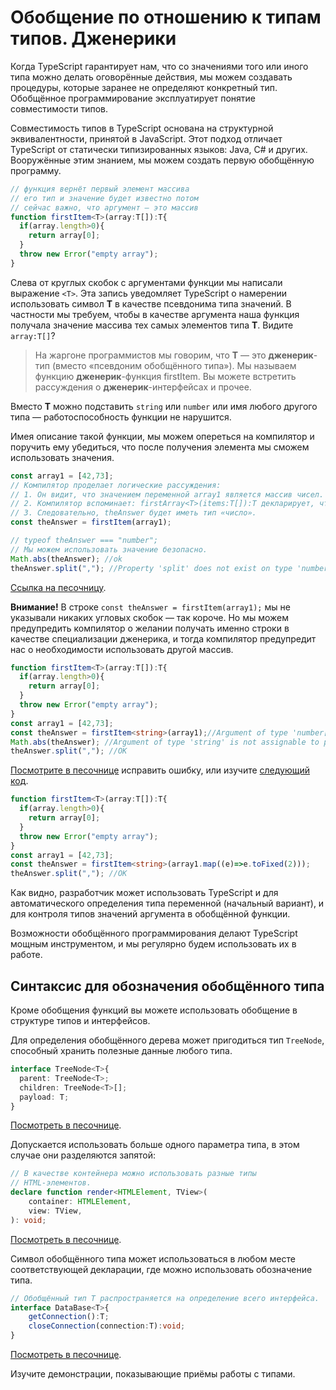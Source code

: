 # Обобщение по отношению к типам типов. Дженерики

Когда TypeScript гарантирует нам, что со значениями того или иного типа можно делать оговорённые действия, мы можем создавать процедуры, которые заранее не определяют конкретный тип. Обобщённое программирование эксплуатирует понятие совместимости типов.

Совместимость типов в TypeScript основана на структурной эквивалентности, принятой в JavaScript. Этот подход отличает TypeScript от статически типизированных языков: Java, C# и других. Вооружённые этим знанием, мы можем создать первую обобщённую программу.

```typescript
// функция вернёт первый элемент массива
// его тип и значение будет известно потом
// сейчас важно, что аргумент — это массив
function firstItem<T>(array:T[]):T{
  if(array.length>0){
    return array[0];
  }
  throw new Error("empty array");
}
```

Слева от круглых скобок с аргументами функции мы написали выражение `<T>`. Эта запись уведомляет TypeScript о намерении использовать символ **T** в качестве псевдонима типа значений. В частности мы требуем, чтобы в качестве аргумента наша функция получала значение массива тех самых элементов типа **T**. Видите `array:T[]`?

> На жаргоне программистов мы говорим, что **T** — это **дженерик**-тип (вместо «псевдоним обобщённого типа»). Мы называем функцию **дженерик**-функция firstItem. Вы можете встретить рассуждения о **дженерик**-интерфейсах и прочее.

Вместо **T** можно подставить `string` или `number` или имя любого другого типа — работоспособность функции не нарушится.

Имея описание такой функции, мы можем опереться на компилятор и поручить ему убедиться, что после получения элемента мы сможем использовать значения.

```typescript
const array1 = [42,73];
// Компилятор проделает логические рассуждения:
// 1. Он видит, что значением переменной array1 является массив чисел.
// 2. Компилятор вспоминает: firstArray<T>(items:T[]):T декларирует, что вернёт значение типа, совпадающего с типом элемента массива.
// 3. Следовательно, theAnswer будет иметь тип «число».
const theAnswer = firstItem(array1);

// typeof theAnswer === "number";
// Мы можем использовать значение безопасно.
Math.abs(theAnswer); //ok
theAnswer.split(","); //Property 'split' does not exist on type 'number'.(2339)
```

[Ссылка на песочницу](https://www.typescriptlang.org/play?#code/PTAEhEQRhEEXhBC4QQxEEBwgh5EFIJhBCsIIARBocEIgog-CDZqDSIIJwgogsiCDcIBoDwgG0B9gDCCCCIO4mqwHSgAoEKECoIIGYQQHwgoPIkKhEoQOwg0VoHEQJogyhAjCCRALCD55izOzzQphCXgn1+QsOwzlVHdK0BsIOYA0oVddCsWGKQjMygALTU-myc3AIAZgCuAHYAxgAuAJYA9smg8ZkATgDO6QCS6QCmALYAPAAqAHwAFACGhYWtAJ4AXPUA2gC6AJR9AN4CoKCZ8W0d3bwANpXJAObpABaNAAzDE1NThZXpiYV57Z1d-duDANyToAC+D5uF2QDuoMmVnwCiHdlCs0AEQ1AAO6S6oAu3WBw3uz1SuVK0PmXQAjKAALygfoAFgATF4AOwAZju9lAsBshEQNGQ1iwRCwEgMNFYhhoEjEiHU7FgmlAWA47Eg7gM0BQlPR-Ak0HQiD0iDwPj8UmUag0DCI2AYTHMlBhGKmyDQ9Pw7FQMS4aF8iEcNF4lIJ-Gp9Fp9MZ6HYlnoiBU+FV-gKJXSAEE0Q0WpkqtVin0hqN6qADLB2VhEFhIIHfP5MDhDBr1JKtDJCKwfOwJGhy3pWIA5EEAkiAYSSgdjSWQ2ah0UJ4Viga3cViU0n8dh0PTV1h4DA0QAyIOZQJtKmHksV3pVCjp9IZEIw8HOO3JVPauU6kWv0kuNiu1xutziQ6UKjU5pd0fCBJTIWDKtl4tet7rpu2JYjiwLJIk1QAEabsC9zCPQpADhI7i7j6EjzooU4HkoKjFoK2gYNh5bsOYAgALKtJsvCtNBxTNMuq7AYU8KgCA2QANYCExd6brwxRgosMYgl4cK3OxwAAApvL+hSQqAADkgnCekimgAAJtklTFF82RXpUAAemQorkS5dL+SmQTBm6KbwzQEqSpIAJzDAIQA).

**Внимание!** В строке `const theAnswer = firstItem(array1);` мы не указывали никаких угловых скобок — так короче. Но мы можем предупредить компилятор о желании получать именно строки в качестве специализации дженерика, и тогда компилятор предупредит нас о необходимости использовать другой массив.

```ts
function firstItem<T>(array:T[]):T{
  if(array.length>0){
    return array[0];
  }
  throw new Error("empty array");
}
const array1 = [42,73];
const theAnswer = firstItem<string>(array1);//Argument of type 'number[]' is not assignable to parameter of type 'string[]'.
Math.abs(theAnswer); //Argument of type 'string' is not assignable to parameter of type 'number'.
theAnswer.split(","); //OK
```

[Посмотрите в песочнице](https://www.typescriptlang.org/play?ssl=11&ssc=1&pln=1&pc=1#code/GYVwdgxgLglg9mABMGAnAzlAklApgWwB4AVAPgAoBDVVSgTwC5iBtAXQEomBvAKEURjAqNegDoANrjABzKAAtSABna9+-VLighUSarTrNFrANx9EAXzPzUcAO6IwuewFEacVOQBEBAA5Q6iHr0nuymlhAImIEidACMiAC8iMwALABMADQA7ADMJjwRYFHyuACCRba4qInIaJg4BISYqDAyFEFxoQD0XaWo0iD4UlCIcMCI-j64iADkYIMARlVsMwLoDnAjlOjoMNJglAuSE3CIPtSUQ3jVYxN0U7PNrdIrojwAspTyoofo5CXldCVVChRA9PoDIZgEa3SbTGZPGSrGDrMCbQI7PYHI7TKCnc60K5VUbjOGzeb4JaoGZvAEVKqidA+cQwKBeDIhYxgroAeQA0jwgA) исправить ошибку, или изучите [следующий код](https://www.typescriptlang.org/play?#code/GYVwdgxgLglg9mABMGAnAzlAklApgWwB4AVAPgAoBDVVSgTwC5iBtAXQEomBvAKEURjAqNegDoANrjABzKAAtSABna9+-VLighUSarTrNFrANx9EAXzPzUcAO6IwuewFEacVOQBEBAA5Q6iHr0nuymlhAImIEidACMiAC8iMwALABMADQA7ADMJjwRYFHyuACCRba4qInIaJg4BISYqDAyFEFxoviUPuTkuOwJpLiiUHAAYjAAHrgAJuRp7EumJeXolaii6D7iMFBeGSHGiAD0JwDyANI8QA).

```ts
function firstItem<T>(array:T[]):T{
  if(array.length>0){
    return array[0];
  }
  throw new Error("empty array");
}
const array1 = [42,73];
const theAnswer = firstItem<string>(array1.map((e)=>e.toFixed(2)));
theAnswer.split(","); //OK
```

Как видно, разработчик может использовать TypeScript и для автоматического определения типа переменной (начальный вариант), и для контроля типов значений аргумента в обобщённой функции.

Возможности обобщённого программирования делают TypeScript мощным инструментом, и мы регулярно будем использовать их в работе.

## Синтаксис для обозначения обобщённого типа

Кроме обобщения функций вы можете использовать обобщение в структуре типов и интерфейсов.

Для определения обобщённого дерева может пригодиться тип `TreeNode`, способный хранить полезные данные любого типа.

```typescript
interface TreeNode<T>{
  parent: TreeNode<T>;
  children: TreeNode<T>[];
  payload: T;
}
```

[Посмотреть в песочнице](https://www.typescriptlang.org/play?ssl=5&ssc=2&pln=1&pc=1#code/JYOwLgpgTgZghgYwgAgCpQhAcgewCYQA8qAfAN4CwAUMsgA5wbgBcaG2+RpA3NbQgAtgAGzxNW6TLgLESAbQC6vGvTgBPYTjh4JygL5A).

Допускается использовать больше одного параметра типа, в этом случае они разделяются запятой:

```ts
// В качестве контейнера можно использовать разные типы
// HTML-элементов.
declare function render<HTMLElement, TView>(
    container: HTMLElement,
    view: TView,
): void;
```

[Посмотреть в песочнице](https://www.typescriptlang.org/play?jsx=0#code/CYUwxgNghgTiAEAzArgOzAFwJYHtXzlVBgB4AVACTIFkAZAUQhAFsRUMAaeMgNSxADuAPgAUAWABQ8afDB4MULKhAwAXNyp1GLNp0kz4AN34D1vEx0kBKdYZxZgAbiA).

Символ обобщённого типа может использоваться в любом месте соответствующей декларации, где можно использовать обозначение типа.

```ts
// Обобщённый тип T распространяется на определение всего интерфейса.
interface DataBase<T>{
    getConnection():T;
    closeConnection(connection:T):void;
}
```

[Посмотреть в песочнице](https://www.typescriptlang.org/play?jsx=0#code/JYOwLgpgTgZghgYwgAgCJzHAQnAzhAHgBUA+AbwFgAoZW5AcwjAGEB7EECBMYdgCgCUALiIBuanWQIANq3xsOXHvwTtO3XiBHCAbq2AATcVQC+QA).

Изучите демонстрации, показывающие приёмы работы с типами.
